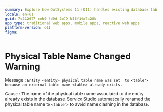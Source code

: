 ```yaml
---
summary: Explore how OutSystems 11 (O11) handles existing database table name conflicts by automatically renaming physical table names.
locale: en-us
guid: 7e812677-ceb0-4d0d-8e79-b56f14a7a28b
app_type: traditional web apps, mobile apps, reactive web apps
platform-version: o11
figma:
---
```


# Physical Table Name Changed Warning

Message
:   `Entity <entity> physical table name was set  to <table'> because an external table name <table> already exists.`

Cause
:   The name of the physical table name associated to the entity already exists in the database. Service Studio automatically renamed the physical table name to `<table'>` to avoid name clashing in the database.
